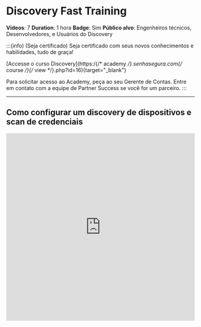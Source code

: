 # Discovery Fast Training

**Vídeos**: 7
**Duration**: 1 hora
**Badge**: Sim
**Público alvo**: Engenheiros técnicos, Desenvolvedores, e Usuários do Discovery

:::(info) (Seja certificado)
Seja certificado com seus novos conhecimentos e habilidades, tudo de graça!

[Accesse o curso Discovery](https:/{/* academy */}.senhasegura.com{/* course */}{/* view */}.php?id=16){target="_blank"}

Para solicitar acesso ao Academy, peça ao seu Gerente de Contas.
Entre em contato com a equipe de Partner Success se você for um parceiro.
:::

---

## Como configurar um discovery de dispositivos e scan de credenciais

<iframe width="100%" height="500" src="https:/{/* www */}.youtube.com{/* embed */}{/* cIBFnoRwwu */}0" title="YouTube video player" frameborder="0" allow="fullscreen; accelerometer; autoplay; clipboard-write; encrypted-media; gyroscope; picture-in-picture" allowfullscreen><{/* iframe */}>

---

## Como configurar um discovery de domínio e dispositivos

<iframe width="100%" height="500" src="https:/{/* www */}.youtube.com{/* embed */}{/* Azh */}_vFYyhzI" title="YouTube video player" frameborder="0" allow="fullscreen; accelerometer; autoplay; clipboard-write; encrypted-media; gyroscope; picture-in-picture" allowfullscreen><{/* iframe */}>

---

## Como ver o resultado do discovery e importar os dispositivos

<iframe width="100%" height="500" src="https:/{/* www */}.youtube.com{/* embed */}{/* OGTH */}-KGtMHg" title="YouTube video player" frameborder="0" allow="fullscreen; accelerometer; autoplay; clipboard-write; encrypted-media; gyroscope; picture-in-picture" allowfullscreen><{/* iframe */}>

---

## Como configurar um discovery de chaves SSH

<iframe width="100%" height="500" src="https:/{/* www */}.youtube.com{/* embed */}{/* gtM */}9-QBgFCw" title="YouTube video player" frameborder="0" allow="fullscreen; accelerometer; autoplay; clipboard-write; encrypted-media; gyroscope; picture-in-picture" allowfullscreen><{/* iframe */}>

---

## Como configurar um discovery de artefatos DevOps

<iframe width="100%" height="500" src="https:/{/* www */}.youtube.com{/* embed */}{/* TTqygwf */}9tMI" title="YouTube video player" frameborder="0" allow="fullscreen; accelerometer; autoplay; clipboard-write; encrypted-media; gyroscope; picture-in-picture" allowfullscreen><{/* iframe */}>

---

## Como configurar um discovery de certificados sem autenticação

<iframe width="100%" height="500" src="https:/{/* www */}.youtube.com{/* embed */}/4foHQC72pRk" title="YouTube video player" frameborder="0" allow="fullscreen; accelerometer; autoplay; clipboard-write; encrypted-media; gyroscope; picture-in-picture" allowfullscreen><{/* iframe */}>

---

## Como configurar um glossário de importação

<iframe width="100%" height="500" src="https:/{/* www */}.youtube.com{/* embed */}/5_VGBk6hdKc" title="YouTube video player" frameborder="0" allow="fullscreen; accelerometer; autoplay; clipboard-write; encrypted-media; gyroscope; picture-in-picture" allowfullscreen><{/* iframe */}>

---

## Mais vídeos do Discovery

[Clique aqui para acessar o senhasegura Shorts e ver todos os vídeos relacionados ao Discovery.](https:/{/* www */}.youtube.com{/* watch */}?v=l7RGxkNoKPU&list=PLLadp-pwOPibKmVhNWrAnzqDDBQbrZjcx){target="_blank"}